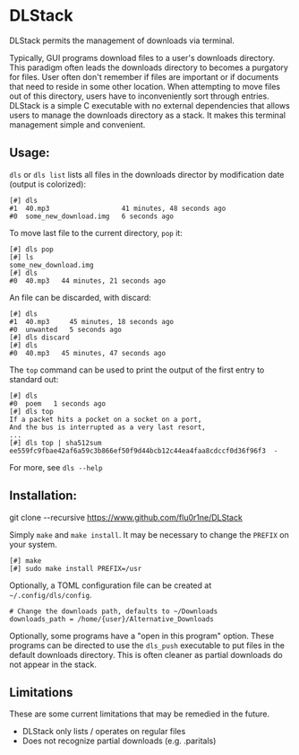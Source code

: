 DLStack
=======

DLStack permits the management of downloads via terminal. 

Typically, GUI programs download files to a user's downloads directory. This paradigm often leads the downloads directory to becomes a purgatory for files. User often don't remember if files are important or if documents that need to reside in some other location. When attempting to move files out of this directory, users have to inconveniently sort through entries. DLStack is a simple C executable with no external dependencies that allows users to manage the downloads directory as a stack. It makes this terminal management simple and convenient.

Usage:
-----

`dls` or `dls list` lists all files in the downloads director by modification date (output is colorized):

    [#] dls
    #1  40.mp3                  41 minutes, 48 seconds ago
    #0  some_new_download.img   6 seconds ago

To move last file to the current directory, `pop` it:

    [#] dls pop
    [#] ls
    some_new_download.img
    [#] dls
    #0  40.mp3   44 minutes, 21 seconds ago

An file can be discarded, with discard:

    [#] dls 
    #1  40.mp3     45 minutes, 18 seconds ago
    #0  unwanted   5 seconds ago
    [#] dls discard
    [#] dls
    #0  40.mp3   45 minutes, 47 seconds ago 

The `top` command can be used to print the output of the first entry to standard out:

    [#] dls
    #0  poem   1 seconds ago
    [#] dls top
    If a packet hits a pocket on a socket on a port,
    And the bus is interrupted as a very last resort,
    ...
    [#] dls top | sha512sum
    ee559fc9fbae42af6a59c3b866ef50f9d44bcb12c44ea4faa8cdccf0d36f96f3  -

For more, see `dls --help`

Installation:
------------

git clone --recursive https://www.github.com/flu0r1ne/DLStack

Simply `make` and `make install`. It may be necessary to change the `PREFIX` on your system.

    [#] make
    [#] sudo make install PREFIX=/usr

Optionally, a TOML configuration file can be created at `~/.config/dls/config`.

    # Change the downloads path, defaults to ~/Downloads
    downloads_path = /home/{user}/Alternative_Downloads

Optionally, some programs have a "open in this program" option. These programs can be directed to use the `dls_push` executable to put files in the default downloads directory. This is often cleaner as partial downloads do not appear in the stack.

Limitations
-----------
These are some current limitations that may be remedied in the future.

- DLStack only lists / operates on regular files
- Does not recognize partial downloads (e.g. .paritals)
